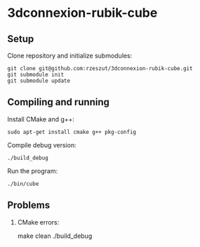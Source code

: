 3dconnexion-rubik-cube
=====================

Setup
-----

Clone repository and initialize submodules:

    git clone git@github.com:rzeszut/3dconnexion-rubik-cube.git
    git submodule init
    git submodule update

Compiling and running
-------------

Install CMake and g++:

    sudo apt-get install cmake g++ pkg-config

Compile debug version:

    ./build_debug

Run the program:

    ./bin/cube

Problems
--------

1. CMake errors:

    make clean
    ./build_debug


